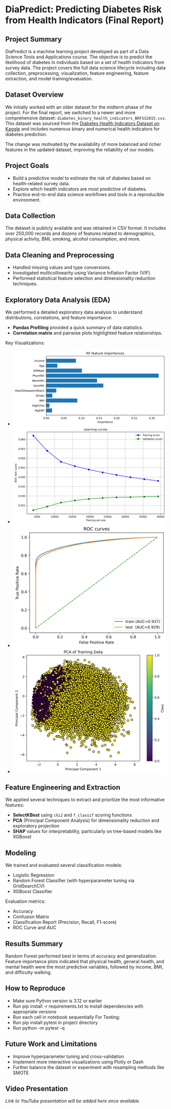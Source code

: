# DiaPredict: Predicting Diabetes Risk from Health Indicators (Final Report)

## Project Summary
DiaPredict is a machine learning project developed as part of a Data Science Tools and Applications course. The objective is to predict the likelihood of diabetes in individuals based on a set of health indicators from survey data. The project covers the full data science lifecycle including data collection, preprocessing, visualization, feature engineering, feature extraction, and model training/evaluation.

## Dataset Overview
We initially worked with an older dataset for the midterm phase of the project. For the final report, we switched to a newer and more comprehensive dataset: `diabetes_binary_health_indicators_BRFSS2015.csv`. This dataset was sourced from the [Diabetes Health Indicators Dataset on Kaggle](https://www.kaggle.com/datasets/alexteboul/diabetes-health-indicators-dataset) and includes numerous binary and numerical health indicators for diabetes prediction.

The change was motivated by the availability of more balanced and richer features in the updated dataset, improving the reliability of our models.

## Project Goals
- Build a predictive model to estimate the risk of diabetes based on health-related survey data.
- Explore which health indicators are most predictive of diabetes.
- Practice end-to-end data science workflows and tools in a reproducible environment.

## Data Collection
The dataset is publicly available and was obtained in CSV format. It includes over 250,000 records and dozens of features related to demographics, physical activity, BMI, smoking, alcohol consumption, and more.

## Data Cleaning and Preprocessing
- Handled missing values and type conversions.
- Investigated multicollinearity using Variance Inflation Factor (VIF).
- Performed statistical feature selection and dimensionality reduction techniques.

## Exploratory Data Analysis (EDA)
We performed a detailed exploratory data analysis to understand distributions, correlations, and feature importance:

- **Pandas Profiling** provided a quick summary of data statistics.
- **Correlation matrix** and pairwise plots highlighted feature relationships.

Key Visualizations:
- ![RF Feature Importances](assets/rf_feature_importances.png)
- ![Learning curve](assets/learning_curve.png)
- ![ROC Curve](assets/roc_curve.png)
- ![PCA Graph](assets/pca_train.png)

## Feature Engineering and Extraction
We applied several techniques to extract and prioritize the most informative features:
- **SelectKBest** using `chi2` and `f_classif` scoring functions
- **PCA** (Principal Component Analysis) for dimensionality reduction and exploratory projection
- **SHAP** values for interpretability, particularly on tree-based models like XGBoost

## Modeling
We trained and evaluated several classification models:
- Logistic Regression
- Random Forest Classifier (with hyperparameter tuning via GridSearchCV)
- XGBoost Classifier

Evaluation metrics:
- Accuracy
- Confusion Matrix
- Classification Report (Precision, Recall, F1-score)
- ROC Curve and AUC

## Results Summary
Random Forest performed best in terms of accuracy and generalization. Feature importance plots indicated that physical health, general health, and mental health were the most predictive variables, followed by income, BMI, and difficulty walking.

## How to Reproduce
- Make sure Python version is 3.12 or earlier
- Run pip install -r requirements.txt to install dependencies with appropriate versions
- Run each cell in notebook sequentially
For Testing:
- Run pip install pytest in project directory
- Run python -m pytest -q

## Future Work and Limitations
- Improve hyperparameter tuning and cross-validation
- Implement more interactive visualizations using Plotly or Dash
- Further balance the dataset or experiment with resampling methods like SMOTE

## Video Presentation
*Link to YouTube presentation will be added here once available.*

